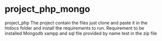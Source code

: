 # project_php_mongo
project_php
The project contain the files  just clone and paste it in the htdocs folder and install the requirements to run.
Requirement  to be installed 
Mongodb 
xampp 
and sql file provided by name test in the zip file 
